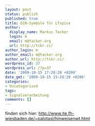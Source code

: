 ```yaml
---
layout: post
status: publish
published: true
title: DIN-Symbole für LTspice
author:
  display_name: Markus Tacker
  login: m
  email: m@tacker.org
  url: http://tckr.cc/
author_login: m
author_email: m@tacker.org
author_url: http://tckr.cc/
wordpress_id: 37
wordpress_url: /?p=37
date: '2009-10-15 17:28:20 +0200'
date_gmt: '2009-10-15 15:28:20 +0200'
categories:
- Uncategorized
tags:
- Signalverarbeitung
comments: []
---
```

<p>finden sich hier: <a href="http://www.ite.fh-wiesbaden.de/~palotasl/hinweisenwt.html">http://www.ite.fh-wiesbaden.de/~palotasl/hinweisenwt.html</a></p>
